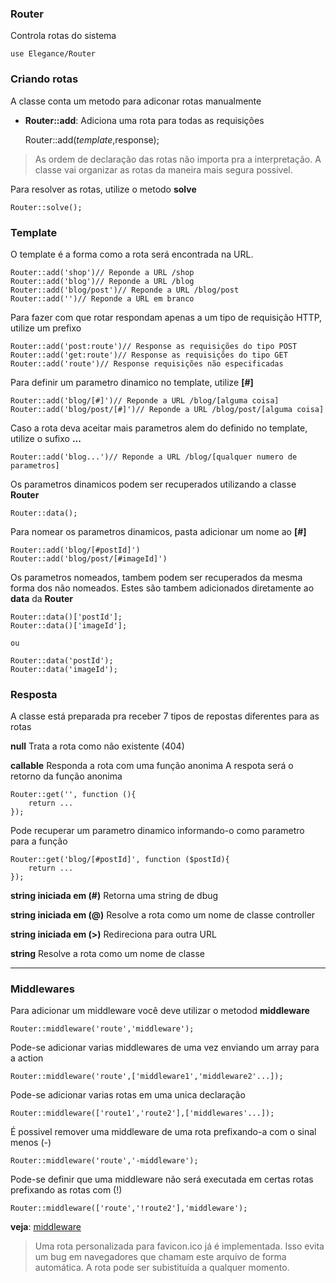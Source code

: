 ### Router

Controla rotas do sistema

    use Elegance/Router

### Criando rotas 
A classe conta um metodo para adiconar rotas manualmente

 - **Router::add**: Adiciona uma rota para todas as requisições

    Router::add($template,$response);

> As ordem de declaração das rotas não importa pra a interpretação. A classe vai organizar as rotas da maneira mais segura possivel. 

Para resolver as rotas, utilize o metodo **solve**

    Router::solve();

### Template
O template é a forma como a rota será encontrada na URL.

    Router::add('shop')// Reponde a URL /shop
    Router::add('blog')// Reponde a URL /blog
    Router::add('blog/post')// Reponde a URL /blog/post
    Router::add('')// Reponde a URL em branco

Para fazer com que rotar respondam apenas a um tipo de requisição HTTP, utilize um prefixo

    Router::add('post:route')// Response as requisições do tipo POST
    Router::add('get:route')// Response as requisições do tipo GET
    Router::add('route')// Response requisições não especificadas

Para definir um parametro dinamico no template, utilize **[#]**

    Router::add('blog/[#]')// Reponde a URL /blog/[alguma coisa]
    Router::add('blog/post/[#]')// Reponde a URL /blog/post/[alguma coisa]

Caso a rota deva aceitar mais parametros alem do definido no template, utilize o sufixo **...**

    Router::add('blog...')// Reponde a URL /blog/[qualquer numero de parametros]

Os parametros dinamicos podem ser recuperados utilizando a classe **Router**

    Router::data();

Para nomear os parametros dinamicos, pasta adicionar um nome ao **[#]**

    Router::add('blog/[#postId]')
    Router::add('blog/post/[#imageId]')

Os parametros nomeados, tambem podem ser recuperados da mesma forma dos não nomeados. Estes são tambem adicionados diretamente ao **data** da **Router**

    Router::data()['postId'];
    Router::data()['imageId'];
    
    ou
    
    Router::data('postId');
    Router::data('imageId');

### Resposta
A classe está preparada pra receber 7 tipos de repostas diferentes para as rotas

**null**
Trata a rota como não existente (404)

**callable**
Responda a rota com uma função anonima
A respota será o retorno da função anonima

    Router::get('', function (){
        return ...
    });

Pode recuperar um parametro dinamico informando-o como parametro para a função

    Router::get('blog/[#postId]', function ($postId){
        return ...
    });

**string iniciada em (#)**
Retorna uma string de dbug

**string iniciada em (@)**
Resolve a rota como um nome de classe controller

**string iniciada em (>)**
Redireciona para outra URL

**string**
Resolve a rota como um nome de classe

---

### Middlewares
Para adicionar um middleware você deve utilizar o metodod **middleware**

    Router::middleware('route','middleware');

Pode-se adicionar varias middlewares de uma vez enviando um array para a action

    Router::middleware('route',['middleware1','middleware2'...]);

Pode-se adicionar varias rotas em uma unica declaração

    Router::middleware(['route1','route2'],['middlewares'...]);

É possivel remover uma middleware de uma rota prefixando-a com o sinal menos (-)

    Router::middleware('route','-middleware');

Pode-se definir que uma middleware não será executada em certas rotas prefixando as rotas com (!)

    Router::middleware(['route','!route2'],'middleware');

**veja**: [middleware](https://github.com/elegancephp/http/tree/main/.doc/middleware.md)

> Uma rota personalizada para favicon.ico já é implementada. Isso evita um bug em navegadores que chamam este arquivo de forma automática. A rota pode ser subistituída a qualquer momento.